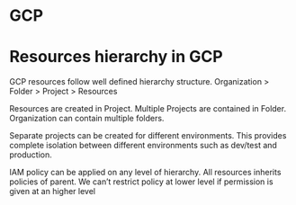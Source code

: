 
# GCP

# Resources hierarchy in GCP

GCP resources follow well defined hierarchy structure.
Organization > Folder > Project > Resources

Resources are created in Project. Multiple Projects are contained in Folder. Organization can contain multiple folders.

Separate projects can be created for different environments. This provides complete isolation between different environments such as dev/test and production.

IAM policy can be applied on any level of hierarchy. All resources inherits policies of parent. We can’t restrict policy at lower level if permission is given at an higher level
